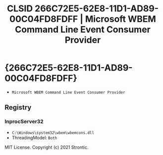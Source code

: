 ﻿---
title: "CLSID 266C72E5-62E8-11D1-AD89-00C04FD8FDFF | Microsoft WBEM Command Line Event Consumer Provider"
excerpt: What is COM-Object CLSID 266C72E5-62E8-11D1-AD89-00C04FD8FDFF?
---

# {266C72E5-62E8-11D1-AD89-00C04FD8FDFF}

* `Microsoft WBEM Command Line Event Consumer Provider`

## Registry


### InprocServer32

* `C:\Windows\system32\wbem\wbemcons.dll`
* ThreadingModel: `Both`

MIT License. Copyright (c) 2021 Strontic.


